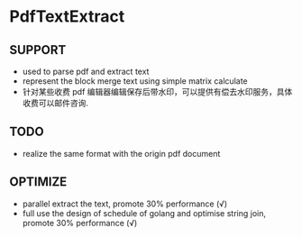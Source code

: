 # PdfTextExtract

## SUPPORT
* used to parse pdf and extract text
* represent the block merge text using simple matrix calculate
* 针对某些收费 pdf 编辑器编辑保存后带水印，可以提供有偿去水印服务，具体收费可以邮件咨询.

## TODO
* realize the same format with the origin pdf document

## OPTIMIZE
* parallel extract the text, promote 30% performance (&radic;)
* full use the design of schedule of golang and optimise string join, promote 30% performance (&radic;)
